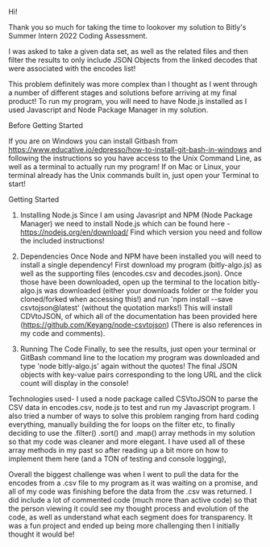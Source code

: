 Hi!

Thank you so much for taking the time to lookover my solution to Bitly's Summer Intern 2022 Coding Assessment.

I was asked to take a given data set, as well as the related files and then filter the results to only include JSON Objects from the linked decodes that were associated with the encodes list!

This problem definitely was more complex than I thought as I went through a number of different stages and solutions before arriving at my final product! To run my program, you will need to have Node.js installed as I used Javascript and Node Package Manager in my solution.




Before Getting Started

If you are on Windows you can install Gitbash from https://www.educative.io/edpresso/how-to-install-git-bash-in-windows and following the instructions so you have access to the Unix Command Line, as well as a terminal to actually run my program!
If on Mac or Linux, your terminal already has the Unix commands built in, just open your Terminal to start!




Getting Started

1) Installing Node.js
Since I am using Javasript and NPM (Node Package Manager) we need to install Node.js which can be found here - https://nodejs.org/en/download/
Find which version you need and follow the included instructions!

2) Dependencies
Once Node and NPM have been installed you will need to install a single dependency! First download my program (bitly-algo.js) as well as the supporting files (encodes.csv and decodes.json). Once those have been downloaded, open up the terminal to the location bitly-algo.js was downloaded (either your downloads folder or the folder you cloned/forked when accessing this!) and run 'npm install --save csvtojson@latest' (without the quotation marks!) This will install CDVtoJSON, of which all of the documentation has been provided here (https://github.com/Keyang/node-csvtojson) (There is also references in my code and comments).

3) Running The Code
Finally, to see the results, just open your terminal or GitBash command line to the location my program was downloaded and type 'node bitly-algo.js' again without the quotes!
The final JSON objects with key-value pairs corresponding to the long URL and the click count will display in the console!



Technologies used- I used a node package called CSVtoJSON to parse the CSV data in encodes.csv, node.js to test and run my Javascript program. I also tried a number of ways to solve this problem ranging from hard coding everything, manually building the for loops on the filter etc, to finally deciding to use the .filter() .sort() and .map() array methods in my solution so that my code was cleaner and more elegant. I have used all of these array methods in my past so after reading up a bit more on how to implement them here (and a TON of testing and console logging),

Overall the biggest challenge was when I went to pull the data for the encodes from a .csv file to my program as it was waiting on a promise, and all of my code was finishing before the data from the .csv was returned. I did include a lot of commented code (much more than active code) so that the person viewing it could see my thought process and evolution of the code, as well as understand what each segment does for transparency. It was a fun project and ended up being more challenging then I initially thought it would be!
